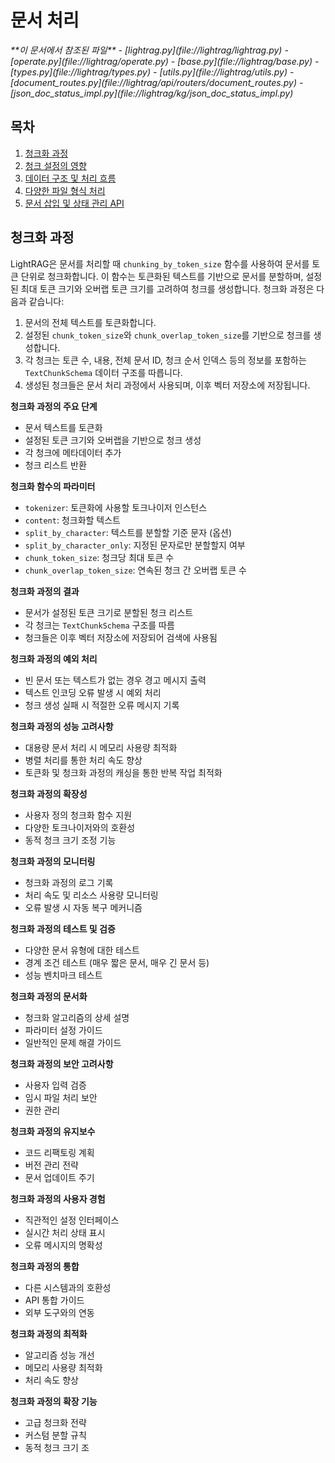 
# 문서 처리

<cite>
**이 문서에서 참조된 파일**
- [lightrag.py](file://lightrag/lightrag.py)
- [operate.py](file://lightrag/operate.py)
- [base.py](file://lightrag/base.py)
- [types.py](file://lightrag/types.py)
- [utils.py](file://lightrag/utils.py)
- [document_routes.py](file://lightrag/api/routers/document_routes.py)
- [json_doc_status_impl.py](file://lightrag/kg/json_doc_status_impl.py)
</cite>

## 목차
1. [청크화 과정](#청크화-과정)
2. [청크 설정의 영향](#청크-설정의-영향)
3. [데이터 구조 및 처리 흐름](#데이터-구조-및-처리-흐름)
4. [다양한 파일 형식 처리](#다양한-파일-형식-처리)
5. [문서 삽입 및 상태 관리 API](#문서-삽입-및-상태-관리-api)

## 청크화 과정

LightRAG은 문서를 처리할 때 `chunking_by_token_size` 함수를 사용하여 문서를 토큰 단위로 청크화합니다. 이 함수는 토큰화된 텍스트를 기반으로 문서를 분할하며, 설정된 최대 토큰 크기와 오버랩 토큰 크기를 고려하여 청크를 생성합니다. 청크화 과정은 다음과 같습니다:

1. 문서의 전체 텍스트를 토큰화합니다.
2. 설정된 `chunk_token_size`와 `chunk_overlap_token_size`를 기반으로 청크를 생성합니다.
3. 각 청크는 토큰 수, 내용, 전체 문서 ID, 청크 순서 인덱스 등의 정보를 포함하는 `TextChunkSchema` 데이터 구조를 따릅니다.
4. 생성된 청크들은 문서 처리 과정에서 사용되며, 이후 벡터 저장소에 저장됩니다.

**청크화 과정의 주요 단계**
- 문서 텍스트를 토큰화
- 설정된 토큰 크기와 오버랩을 기반으로 청크 생성
- 각 청크에 메타데이터 추가
- 청크 리스트 반환

**청크화 함수의 파라미터**
- `tokenizer`: 토큰화에 사용할 토크나이저 인스턴스
- `content`: 청크화할 텍스트
- `split_by_character`: 텍스트를 분할할 기준 문자 (옵션)
- `split_by_character_only`: 지정된 문자로만 분할할지 여부
- `chunk_token_size`: 청크당 최대 토큰 수
- `chunk_overlap_token_size`: 연속된 청크 간 오버랩 토큰 수

**청크화 과정의 결과**
- 문서가 설정된 토큰 크기로 분할된 청크 리스트
- 각 청크는 `TextChunkSchema` 구조를 따름
- 청크들은 이후 벡터 저장소에 저장되어 검색에 사용됨

**청크화 과정의 예외 처리**
- 빈 문서 또는 텍스트가 없는 경우 경고 메시지 출력
- 텍스트 인코딩 오류 발생 시 예외 처리
- 청크 생성 실패 시 적절한 오류 메시지 기록

**청크화 과정의 성능 고려사항**
- 대용량 문서 처리 시 메모리 사용량 최적화
- 병렬 처리를 통한 처리 속도 향상
- 토큰화 및 청크화 과정의 캐싱을 통한 반복 작업 최적화

**청크화 과정의 확장성**
- 사용자 정의 청크화 함수 지원
- 다양한 토크나이저와의 호환성
- 동적 청크 크기 조정 기능

**청크화 과정의 모니터링**
- 청크화 과정의 로그 기록
- 처리 속도 및 리소스 사용량 모니터링
- 오류 발생 시 자동 복구 메커니즘

**청크화 과정의 테스트 및 검증**
- 다양한 문서 유형에 대한 테스트
- 경계 조건 테스트 (매우 짧은 문서, 매우 긴 문서 등)
- 성능 벤치마크 테스트

**청크화 과정의 문서화**
- 청크화 알고리즘의 상세 설명
- 파라미터 설정 가이드
- 일반적인 문제 해결 가이드

**청크화 과정의 보안 고려사항**
- 사용자 입력 검증
- 임시 파일 처리 보안
- 권한 관리

**청크화 과정의 유지보수**
- 코드 리팩토링 계획
- 버전 관리 전략
- 문서 업데이트 주기

**청크화 과정의 사용자 경험**
- 직관적인 설정 인터페이스
- 실시간 처리 상태 표시
- 오류 메시지의 명확성

**청크화 과정의 통합**
- 다른 시스템과의 호환성
- API 통합 가이드
- 외부 도구와의 연동

**청크화 과정의 최적화**
- 알고리즘 성능 개선
- 메모리 사용량 최적화
- 처리 속도 향상

**청크화 과정의 확장 기능**
- 고급 청크화 전략
- 커스텀 분할 규칙
- 동적 청크 크기 조